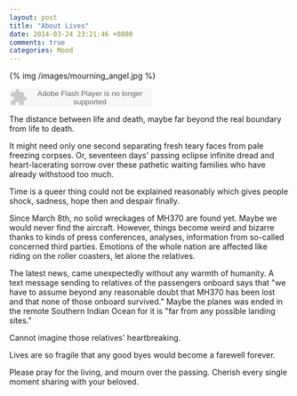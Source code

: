```yaml
---
layout: post
title: "About Lives"
date: 2014-03-24 23:21:46 +0800
comments: true
categories: Mood
---
```

{% img /images/mourning_angel.jpg %}

<embed src="http://www.xiami.com/widget/34027985_1772642616/singlePlayer.swf" type="application/x-shockwave-flash" width="257" height="33" wmode="transparent"></embed>

The distance between life and death, maybe far beyond the real boundary from life to death.<!--more-->  
  
It might need only one second separating fresh teary faces from pale freezing corpses. Or, seventeen days' passing eclipse infinite dread and heart-lacerating sorrow over these pathetic waiting families who have already withstood too much.  
  
Time is a queer thing could not be explained reasonably which gives people shock, sadness, hope then and despair finally.  
  
Since March 8th, no solid wreckages of MH370 are found yet. Maybe we would never find the aircraft. However, things become weird and bizarre thanks to kinds of press conferences, analyses, information from so-called concerned third parties. Emotions of the whole nation are affected like riding on the roller coasters, let alone the relatives.   
  
The latest news, came unexpectedly without any warmth of humanity. A text message sending to relatives of the passengers onboard says that "we have to assume beyond any reasonable doubt that MH370 has been lost and that none of those onboard survived." Maybe the planes was ended in the remote Southern Indian Ocean for it is "far from any possible landing sites."  
  
Cannot imagine those relatives' heartbreaking.  
  
Lives are so fragile that any good byes would become a farewell forever.  
  
Please pray for the living, and mourn over the passing. Cherish every single moment sharing with your beloved.